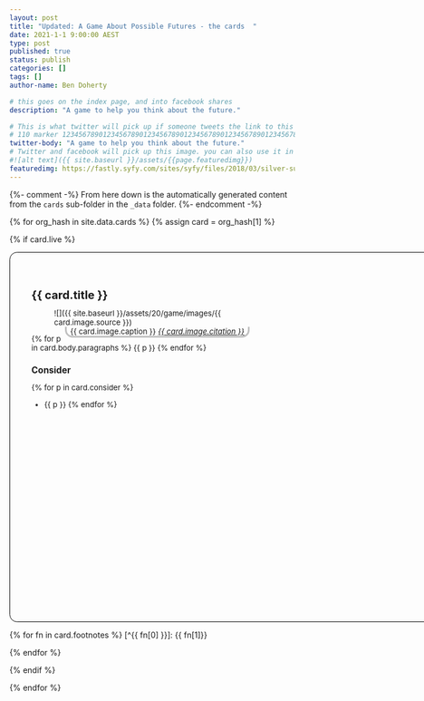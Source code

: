 ```yaml
---
layout: post
title: "Updated: A Game About Possible Futures - the cards  "
date: 2021-1-1 9:00:00 AEST
type: post
published: true
status: publish
categories: []
tags: []
author-name: Ben Doherty

# this goes on the index page, and into facebook shares
description: "A game to help you think about the future."

# This is what twitter will pick up if someone tweets the link to this page
# 110 marker 1234567890123456789012345678901234567890123456789012345678901234567890123456789012345678901234567890123456789
twitter-body: "A game to help you think about the future."
# Twitter and facebook will pick up this image. you can also use it in a post with: -
#![alt text]({{ site.baseurl }}/assets/{{page.featuredimg}})
featuredimg: https://fastly.syfy.com/sites/syfy/files/2018/03/silver-surfer.jpg
---
```


<style>
  @import url('https://fonts.googleapis.com/css2?family=Monoton&display=swap');
  a {
    overflow-wrap: break-word;
  }
  /* body {
    background-color: beige !important;
  }  */

  figcaption {
      float: right;
      border-radius: 0 0 1em 1em;
      border: silver solid;
      border-top: none;
      padding: 0 0.5em;
  }
  figcaption p {
    margin-bottom: 3px;
  }
  .card figure, .card figure p {
    margin-bottom: 0;
  }
  .card h2 {
    line-height: 1;
  }
  .toc {
    column-width: 12em;
    font-size: 70%;
  }
  li img {
      height: 5em;
    }
  @media screen {
    .to-print {
      display: none;
    }
    section.card{
      width: 9in;
      border: 1px solid black;
      border-radius: 1em;
      padding: 10mm;
      font-size: 10pt;
      height: 6in;
      column-count: 2;
      column-fill: auto;
      margin-bottom: 1em;
    }
    section h2,
    section h3 {
      margin-bottom: 0;
    }
    article.post section blockquote {
      font-size: 80%;
      width: 100%;
      padding-left: 0.5em;
    }
    
  }
  @media print {
    /* html, body {
      height: 210mm !important;
      width: 297mm !important;
    } */
    @page {
      /* size: 148mm 210mm !important; */
      size: A5 landscape !important;
      margin-bottom: 0;
      margin-left: 0;
      margin-right: 0;
      margin-top: 0;
    }
    iframe,
    header {
      display: none; 
    }
    .post-content {
      column-count: 1 !important;
    }
    section {
      background-color: white;
      break-inside: avoid;
      column-count: 2;
      display: inline-block;
      outline: 1px solid;
      padding: 1cm 1.5cm 1cm 1cm;
      page-break-before: always;
      vertical-align: bottom;
      height: 148mm;
      width:  210mm;
      position: relative;
    }
    section::before {
      position: absolute;
      transform: rotate(90deg);
      font-size: 200%;
      font-family: 'Monoton', cursive;
    }
    section.technology::before {
      content: "Technology 🤖";
      right: -90px;
      top: 140px;
    }
    section.trend::before {
      content: "Trend 📈";
      right: -38px;
      top: 75px;
    }
    section.social::before {
      content: "Social 🫂";
      right: -39px;
      top: 77px;
    }
    section.nature::before {
      content: "Nature 🌳";
      right: -43px;
      top: 90px;
    }
    section h1 {
      text-align: center;
    }
    article.post h2 {
      margin-top: 0;
      border: none;
    }
    figure p {
      text-align: center;
    }
    article.post figure img {
      max-height: 55mm;
      width: unset;
      max-width: 100%;
    }
    h3 {
      break-after: avoid;
      /* This isn't actually implemented yet,
      but one day it'll make the headers look nice */
    }
    article.post li {
      margin-bottom: 0.2em;
    }
    .footnotes {
      border-top: none;
      column-count: 2;
      padding: 1cm;
      page-break-before: always;
    }
    section td {
      text-align: center;
    }

  }
</style>

{%- comment -%}
From here down is the automatically generated content from the `cards`
sub-folder in the `_data` folder.
{%- endcomment -%}

{% for org_hash in site.data.cards %}
{% assign card = org_hash[1] %}

{% if card.live %}

<section class="card {{ card.card_type }}">

## {{ card.title }}

<figure>
![]({{ site.baseurl }}/assets/20/game/images/{{ card.image.source }})
<figcaption>{{ card.image.caption }} <a href="{{ card.image.link }}"><cite>{{ card.image.citation }}</cite></a>
</figcaption>
</figure>

{% for p in card.body.paragraphs %}
{{ p }}
{% endfor %}

### Consider

{% for p in card.consider %}

-   {{ p }}
{% endfor %}
</section>

{% for fn in card.footnotes %}
[^{{ fn[0] }}]: {{ fn[1]}}

{% endfor %}

{% endif %}

{% endfor %}
